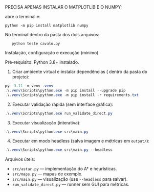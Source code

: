 PRECISA APENAS INSTALAR O MATPLOTLIB E O NUMPY:

abre o terminal e:
```
python -m pip install matplotlib numpy
```
No terminal dentro da pasta dos dois arquivos:
 ```
	python teste cavalo.py
 ```

Instalação, configuração e execução (mínimo)

Pré-requisito: Python 3.8+ instalado.

1) Criar ambiente virtual e instalar dependências ( dentro da pasta do projeto):

```powershell
py -3.11 -m venv .venv
.\.venv\Scripts\python.exe -m pip install --upgrade pip
.\.venv\Scripts\python.exe -m pip install -r requirements.txt
```

2) Executar validação rápida (sem interface gráfica):

```powershell
.\.venv\Scripts\python.exe run_validate_direct.py
```

3) Executar visualização (interativa):

```powershell
.\.venv\Scripts\python.exe src\main.py
```

4) Executar em modo headless (salva imagem e métricas em `output/`):

```powershell
.\.venv\Scripts\python.exe src\main.py --headless
```

Arquivos úteis:
- `src/astar.py` — implementação do A* e heurísticas.
- `src/maps.py` — mapas de exemplo.
- `src/main.py` — visualização (use `--headless` para salvar).
- `run_validate_direct.py` — runner sem GUI para métricas.
